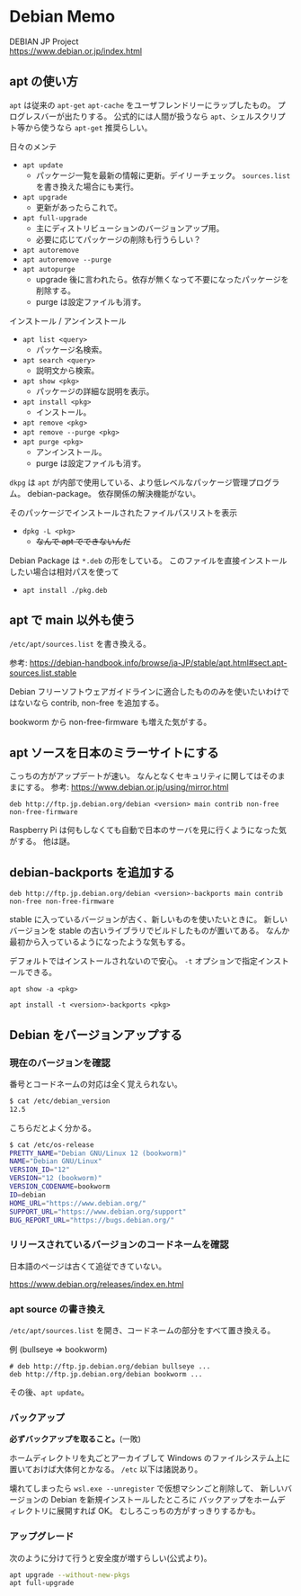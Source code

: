 # Debian Memo

DEBIAN JP Project\
<https://www.debian.or.jp/index.html>

## apt の使い方

`apt` は従来の `apt-get` `apt-cache` をユーザフレンドリーにラップしたもの。
プログレスバーが出たりする。
公式的には人間が扱うなら `apt`、シェルスクリプト等から使うなら `apt-get` 推奨らしい。

日々のメンテ

* `apt update`
  * パッケージ一覧を最新の情報に更新。デイリーチェック。
    `sources.list` を書き換えた場合にも実行。
* `apt upgrade`
  * 更新があったらこれで。
* `apt full-upgrade`
  * 主にディストリビューションのバージョンアップ用。
  * 必要に応じてパッケージの削除も行うらしい？
* `apt autoremove`
* `apt autoremove --purge`
* `apt autopurge`
  * upgrade 後に言われたら。依存が無くなって不要になったパッケージを削除する。
  * purge は設定ファイルも消す。

インストール / アンインストール

* `apt list <query>`
  * パッケージ名検索。
* `apt search <query>`
  * 説明文から検索。
* `apt show <pkg>`
  * パッケージの詳細な説明を表示。
* `apt install <pkg>`
  * インストール。
* `apt remove <pkg>`
* `apt remove --purge <pkg>`
* `apt purge <pkg>`
  * アンインストール。
  * purge は設定ファイルも消す。

`dkpg` は `apt` が内部で使用している、より低レベルなパッケージ管理プログラム。
debian-package。
依存関係の解決機能がない。

そのパッケージでインストールされたファイルパスリストを表示

* `dpkg -L <pkg>`
  * ~~なんで apt でできないんだ~~

Debian Package は `*.deb` の形をしている。
このファイルを直接インストールしたい場合は相対パスを使って

* `apt install ./pkg.deb`

## apt で main 以外も使う

`/etc/apt/sources.list` を書き換える。

参考: <https://debian-handbook.info/browse/ja-JP/stable/apt.html#sect.apt-sources.list.stable>

Debian フリーソフトウェアガイドラインに適合したもののみを使いたいわけではないなら
contrib, non-free を追加する。

bookworm から non-free-firmware も増えた気がする。

## apt ソースを日本のミラーサイトにする

こっちの方がアップデートが速い。
なんとなくセキュリティに関してはそのままにする。
参考: <https://www.debian.or.jp/using/mirror.html>

`deb http://ftp.jp.debian.org/debian <version> main contrib non-free non-free-firmware`

Raspberry Pi は何もしなくても自動で日本のサーバを見に行くようになった気がする。
他は謎。

## debian-backports を追加する

`deb http://ftp.jp.debian.org/debian <version>-backports main contrib non-free non-free-firmware`

stable に入っているバージョンが古く、新しいものを使いたいときに。
新しいバージョンを stable の古いライブラリでビルドしたものが置いてある。
なんか最初から入っているようになったような気もする。

デフォルトではインストールされないので安心。
`-t` オプションで指定インストールできる。

`apt show -a <pkg>`

`apt install -t <version>-backports <pkg>`

## Debian をバージョンアップする

### 現在のバージョンを確認

番号とコードネームの対応は全く覚えられない。

```sh
$ cat /etc/debian_version
12.5
```

こちらだとよく分かる。

```sh
$ cat /etc/os-release
PRETTY_NAME="Debian GNU/Linux 12 (bookworm)"
NAME="Debian GNU/Linux"
VERSION_ID="12"
VERSION="12 (bookworm)"
VERSION_CODENAME=bookworm
ID=debian
HOME_URL="https://www.debian.org/"
SUPPORT_URL="https://www.debian.org/support"
BUG_REPORT_URL="https://bugs.debian.org/"
```

### リリースされているバージョンのコードネームを確認

日本語のページは古くて追従できていない。

<https://www.debian.org/releases/index.en.html>

### apt source の書き換え

`/etc/apt/sources.list` を開き、コードネームの部分をすべて置き換える。

例 (bullseye => bookworm)

```text
# deb http://ftp.jp.debian.org/debian bullseye ...
deb http://ftp.jp.debian.org/debian bookworm ...
```

その後、`apt update`。

### バックアップ

**必ずバックアップを取ること。**(一敗)

ホームディレクトリを丸ごとアーカイブして Windows のファイルシステム上に
置いておけば大体何とかなる。
`/etc` 以下は諸説あり。

壊れてしまったら `wsl.exe --unregister` で仮想マシンごと削除して、
新しいバージョンの Debian を新規インストールしたところに
バックアップをホームディレクトリに展開すれば OK。
むしろこっちの方がすっきりするかも。

### アップグレード

次のように分けて行うと安全度が増すらしい(公式より)。

```sh
apt upgrade --without-new-pkgs
apt full-upgrade
```
